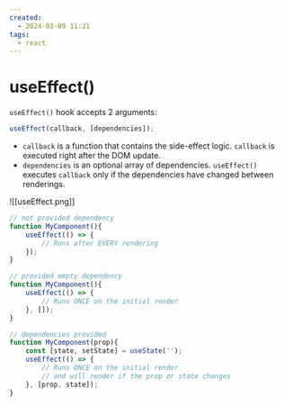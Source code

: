 ```yaml
---
created:
  - 2024-03-09 11:21
tags:
  - react
---
```

# useEffect()

`useEffect()` hook accepts 2 arguments:

```javascript 
useEffect(callback, [dependencies]);
```

- `callback` is a function that contains the side-effect logic. `callback` is executed right after the DOM update.
- `dependencies` is an optional array of dependencies. `useEffect()` executes `callback` only if the dependencies have changed between renderings.

![[useEffect.png]]

```javascript
// not provided dependency
function MyComponent(){
	useEffect(() => {
		// Runs after EVERY rendering
	});
}

// provided empty dependency
function MyComponent(){
	useEffect(() => {
		// Runs ONCE on the initial render
	}, []);
}

// dependencies provided
function MyComponent(prop){
	const [state, setState] = useState('');
	useEffect(() => {
		// Runs ONCE on the initial render
		// and will render if the prop or state changes
	}, [prop, state]);
}
```
